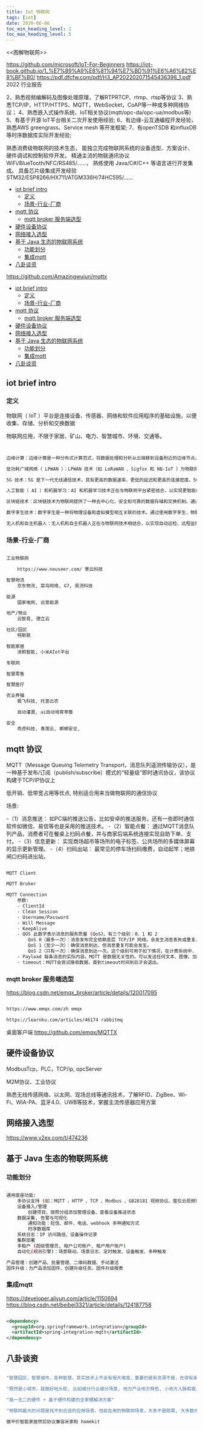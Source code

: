 ```yaml
---
title: Iot 物联网
tags: [iot]
date: 2020-06-06
toc_min_heading_level: 2
toc_max_heading_level: 5
---
```


<<图解物联网>>

https://github.com/microsoft/IoT-For-Beginners
https://iot-book.github.io/1_%E7%89%A9%E8%81%94%E7%BD%91%E6%A6%82%E8%BF%B0/
https://pdf.dfcfw.com/pdf/H3_AP202202071545436398_1.pdf 2022 行业报告


2、熟悉视频编解码及图像处理原理，了解RTPRTCP、rtmp、rtsp等协议
3、熟悉TCP/IP，HTTP/HTTPS、MQTT，WebSocket，CoAP等一种或多种网络协议；
4、熟悉嵌入式操作系统、IoT相关协议(mqtt/opc-da/opc-ua/modbus等)
5、有基于开源 IoT平台相关二次开发使用经验;
6、有边缘-云互通编程开发经验，熟悉AWS greengrass、Service mesh 等开发框架;
7、有openTSDB 和influxDB等时序数据库实际开发经验;


熟悉消费级物联网的技术生态， 能独立完成物联网系统的设备选型、方案设计、硬件调试和控制软件开发。
精通主流的物联通讯协议 WiFi/BlueTooth/NFC/RS485/……， 熟练使用 Java/C#/C++ 等语言进行开发集成。
具备芯片级集成开发经验 STM32/ESP8266/HX711/ATGM336H/74HC595/……

- [iot brief intro](#iot-brief-intro)
    - [定义](#定义)
    - [场景-行业-厂商](#场景-行业-厂商)
- [mqtt 协议](#mqtt-协议)
    - [mqtt broker 服务端选型](#mqtt-broker-服务端选型)
- [硬件设备协议](#硬件设备协议)
- [网络接入选型](#网络接入选型)
- [基于 Java 生态的物联网系统](#基于-java-生态的物联网系统)
    - [功能划分](#功能划分)
    - [集成mqtt](#集成mqtt)
- [八卦谈资](#八卦谈资)



https://github.com/Amazingwujun/mqttx

<!-- truncate -->

- [iot brief intro](#iot-brief-intro)
    - [定义](#定义)
    - [场景-行业-厂商](#场景-行业-厂商)
- [mqtt 协议](#mqtt-协议)
    - [mqtt broker 服务端选型](#mqtt-broker-服务端选型)
- [硬件设备协议](#硬件设备协议)
- [网络接入选型](#网络接入选型)
- [基于 Java 生态的物联网系统](#基于-java-生态的物联网系统)
    - [功能划分](#功能划分)
    - [集成mqtt](#集成mqtt)
- [八卦谈资](#八卦谈资)



## iot brief intro

### 定义

物联网（ IoT ）平台是连接设备、传感器、网络和软件应用程序的基础设施，以便收集、存储、分析和交换数据

物联网应用，不限于家居、矿山、电力、智慧城市、环境、交通等。

```sh


边缘计算：边缘计算是一种分布式计算范式，将数据处理和分析从云端移到设备附近的边缘节点。这可以减少数据传输延迟，提高实时性能，降低带宽成本，并增强数据安全性。边缘计算正在成为物联网领域的重要趋势。

低功耗广域网络（ LPWAN ）：LPWAN 技术（如 LoRaWAN 、Sigfox 和 NB-IoT ）为物联网设备提供了低功耗、长距离和低成本的无线连接。这使得大量分布式设备能够在广泛的地理范围内进行通信，从而推动了智能城市、智能农业和远程监控等领域的发展。

5G 技术：5G 是下一代无线通信技术，具有更高的数据速率、更低的延迟和更高的连接密度。5G 技术将为物联网应用带来更快的数据传输、更好的实时性能和更广泛的覆盖范围，从而推动自动驾驶汽车、远程医疗和智能工厂等领域的创新。

人工智能（ AI ）和机器学习：AI 和机器学习技术正在与物联网平台紧密结合，以实现更智能的数据分析和决策。通过使用 AI 算法，物联网设备可以自动识别模式、预测故障、优化资源利用和提高能效。

区块链技术：区块链技术为物联网提供了一种去中心化、安全和可靠的数据存储和交换机制。通过使用区块链，物联网设备可以实现安全的设备身份认证、数据完整性保护和智能合约自动执行等功能。

数字孪生技术：数字孪生是一种将物理设备和虚拟模型相互关联的技术。通过使用数字孪生，物联网平台可以实时监控设备状态、预测设备性能、优化设备维护和提高设备寿命。

无人机和自主机器人：无人机和自主机器人正在与物联网技术相结合，以实现自动巡检、远程监控、物流配送和灾害救援等应用。这些自主设备可以与物联网平台进行实时通信，以实现智能调度和协同作业

```

### 场景-行业-厂商

```sh

工业物联网

    https://www.neuseer.com/ 寄云科技

智慧物流
    京东物流, 菜鸟网络, G7, 易流科技

能源
    国家电网, 远景能源

地产/物业
    云智易, 德立云

社区/园区
    特斯联

智能家居
    涂鸦智能, 小米AIot平台

车联网

智慧零售

智慧医疗

农业养殖
    极飞科技, 托普云农

    自动灌溉, ai自动培育草莓

安全
    奇虎科技, 青莲云, 梆梆安全,
```

## mqtt 协议

MQTT（Message Queuing Telemetry Transport，消息队列遥测传输协议），是一种基于发布/订阅（publish/subscribe）模式的“轻量级”即时通讯协议，该协议构建于TCP/IP协议上

低开销、低带宽占用等优点, 特别适合用来当做物联网的通信协议

场景:

-（1）消息推送： 如PC端的推送公告，比如安卓的推送服务，还有一些即时通信软件如微信、易信等也是采用的推送技术。
-（2）智能点餐： 通过MQTT消息队列产品，消费者可在餐桌上扫码点餐，并与商家后端系统连接实现自助下单、支付。
-（3）信息更新： 实现商场超市等场所的电子标签、公共场所的多媒体屏幕的显示更新管理。
-（4）扫码出站： 最常见的停车场扫码缴费，自动起竿；地铁闸口扫码进出站。


```sh

MQTT Client

MQTT Broker

MQTT Connection
    参数:
    - ClientId
    - Clean Session
    - Username/Password
    - Will Message
    - KeepAlive
    - QOS 此数字表示消息的服务质量 (QoS)。有三个级别：0、1 和 2
        QoS 0（最多一次）：消息发布完全依赖底层 TCP/IP 网络。会发生消息丢失或重复。这个级别可用于如下情况，环境传感器数据，丢失一次数据无所谓，因为不久后还会有第二次发送。
        QoS 1（至少一次）：确保消息到达，但消息重复可能会发生。
        QoS 2（只有一次）：确保消息到达一次。这个级别可用于如下情况，在计费系统中，消息重复或丢失会导致不正确的结果。
    - Payload 每条消息的实际内容。MQTT 是数据无关性的。可以发送任何文本、图像、加密数据以及二进制数据。
    - timeout：MQTT会尝试接收数据，直到timeout时间到后才会退出。

```

### mqtt broker 服务端选型

https://blog.csdn.net/emqx_broker/article/details/120017095

```sh

https://www.emqx.com/zh emqx

https://learnku.com/articles/46174 rabbitmq

```

桌面客户端 https://github.com/emqx/MQTTX

## 硬件设备协议

ModbusTcp，PLC，TCP/ip, opcServer

M2M协议、工业协议

熟悉无线传感网络、以太网、现场总线等通讯技术，了解RFID、ZigBee、Wi-Fi、WIA-PA、蓝牙4.0、UWB等技术，掌握主流传感器应用方案

## 网络接入选型

https://www.v2ex.com/t/474236


## 基于 Java 生态的物联网系统

### 功能划分

```sh

通用底座功能:
    多协议支持 (如：MQTT 、HTTP 、TCP 、Modbus 、GB28181 视频协议、萤石云视频协议等)
    设备接入/管理
        创建项目、按照分组添加管理设备、查看设备推送状态
    数据采集, 告警与可视化
        通知功能：短信、邮件、电话、webhook 多种通知方式
        时序数据库
    系统日志：IP 访问路径、设备操作记录
    集群部署
    多租户 (超级管理员, 租户公司账户, 租户用户账户)
    自动化(规则引擎)：场景联动、场景日志、定时触发、设备触发、多种触发

产品管理：创建产品、批量管理、二维码数据、手动激活
固件升级：为产品添加固件、创建升级任务、固件升级报表
```


### 集成mqtt

https://developer.aliyun.com/article/1150694
https://blog.csdn.net/beibei3321/article/details/124187758

```xml

<dependency>
  <groupId>org.springframework.integration</groupId>
  <artifactId>spring-integration-mqtt</artifactId>
</dependency>

```


## 八卦谈资

```sh

"智慧园区，智慧城市，各种智慧，其实技术上不会有很大难度，重要的是有资源不是，先得有渠道有人采购再做才对，哪个细分领域基本都没有空白市场了，偏传统的行业并不在意差异化和创新，拼的还是人脉资源"

"既然是小城市，就做好地头蛇, 比如细分行业细分场景, 地方产业地方特色, 小地方人脉和客户群比做什么做怎样更重要"

"独一无二的硬件 + 基于硬件构建的全家桶解决方案"

"物联网最大的问题是找不到合适的应用场景，目前在用的物联网场景，大多不是刚需, 大多数也就是个监测，整个数据大屏看看曲线而已，但是这些监测数据 99%都是垃圾，没有人关心, 所以物联网做到最后，基本上就变成了 toG 的生意，甲方主要是 zf 和国企，他们才有预算去做这些面子工程"

做平价智能家居然后协议兼容米家和 homekit 

```